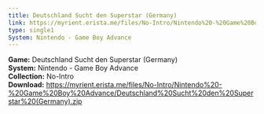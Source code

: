 ```yaml
---
title: Deutschland Sucht den Superstar (Germany)
link: https://myrient.erista.me/files/No-Intro/Nintendo%20-%20Game%20Boy%20Advance/Deutschland%20Sucht%20den%20Superstar%20(Germany).zip
type: single1
System: Nintendo - Game Boy Advance
---
```

<b>Game:</b> Deutschland Sucht den Superstar (Germany)<br>
<b>System:</b> Nintendo - Game Boy Advance<br>
<b>Collection:</b> No-Intro<br>
<b>Download:</b> https://myrient.erista.me/files/No-Intro/Nintendo%20-%20Game%20Boy%20Advance/Deutschland%20Sucht%20den%20Superstar%20(Germany).zip